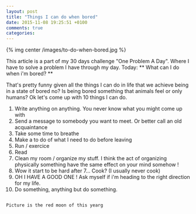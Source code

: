 ```yaml
---
layout: post
title: "Things I can do when bored"
date: 2015-11-08 19:25:51 +0100
comments: true
categories:
---
```


{% img center /images/to-do-when-bored.jpg %}

This article is a part of my 30 days challenge "One Problem A Day". Where I have to solve a problem I have through my day. Today: ** What can I do when i'm bored? **

<!-- more -->

That's pretty funny given all the things I can do in life that we achieve being in a state of bored no? Is being bored something that animals feel or only humans? Ok let's come up with 10 things I can do.

1. Write anything on anything. You never know what you might come up with
2. Send a message to somebody you want to meet. Or better call an old acquaintance
3. Take some time to breathe
4. Make a to do of what I need to do before leaving
5. Run / exercice
6. Read
7. Clean my room / organize my stuff. I think the act of organizing physically something have the same effect on your mind somehow !
8. Wow it start to be hard after 7... Cook? (I usually never cook)
9. OH I HAVE A GOOD ONE ! Ask myself if i'm heading to the right direction for my life.
10. Do something, anything but do something.

~~~

Picture is the red moon of this yearg
